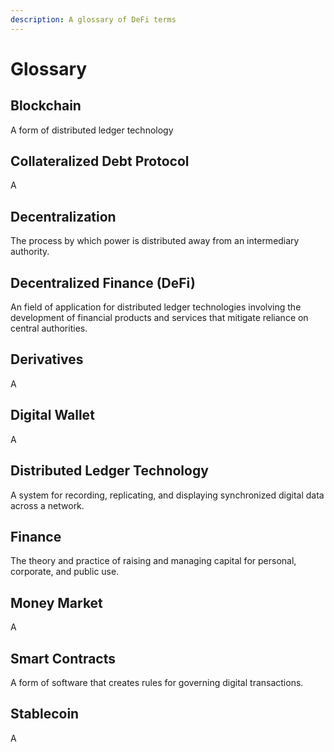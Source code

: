 ```yaml
---
description: A glossary of DeFi terms
---
```


# Glossary

## Blockchain

A form of distributed ledger technology

## Collateralized Debt Protocol

A

## Decentralization

The process by which power is distributed away from an intermediary authority.

## Decentralized Finance \(DeFi\)

An field of application for distributed ledger technologies involving the development of financial products and services that mitigate reliance on central authorities.

## Derivatives

A

## Digital Wallet

A

## Distributed Ledger Technology

A system for recording, replicating, and displaying synchronized digital data across a network.

## Finance

The theory and practice of raising and managing capital for personal, corporate, and public use.

## Money Market

A

## Smart Contracts

A form of software that creates rules for governing digital transactions.

## Stablecoin

A

## 

